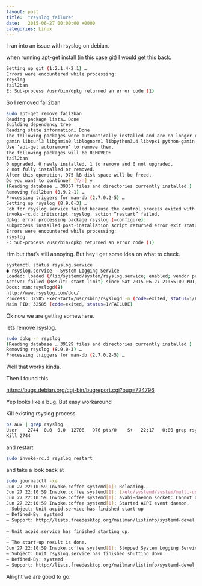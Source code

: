 ```yaml
---
layout: post
title:  "rsyslog failure"
date:   2015-06-27 00:00:00 +0000
categories: Linux
---
```

I ran into an issue with rsyslog on debian.

when running apt-get install (in this case git) I would get this back.
``` sh
Setting up git (1:2.1.4-2.1) …
Errors were encountered while processing:
rsyslog
fail2ban
E: Sub-process /usr/bin/dpkg returned an error code (1)
```
So I removed fail2ban
``` sh
sudo apt-get remove fail2ban
Reading package lists… Done
Building dependency tree
Reading state information… Done
The following packages were automatically installed and are no longer required:
gamin libcurl3 libgamin0 liblognorm1 libpython3.4 libvpx1 python-gamin python-pyinotify python3-pyinotify python3-systemd
Use ‘apt-get autoremove’ to remove them.
The following packages will be REMOVED:
fail2ban
0 upgraded, 0 newly installed, 1 to remove and 0 not upgraded.
2 not fully installed or removed.
After this operation, 975 kB disk space will be freed.
Do you want to continue? [Y/n] y
(Reading database … 39357 files and directories currently installed.)
Removing fail2ban (0.9.2-1) …
Processing triggers for man-db (2.7.0.2-5) …
Setting up rsyslog (8.9.0-3) …
Job for rsyslog.service failed because the control process exited with error code. See “systemctl status rsyslog.service” and “journalctl -xe” for details.
invoke-rc.d: initscript rsyslog, action “restart” failed.
dpkg: error processing package rsyslog (–configure):
subprocess installed post-installation script returned error exit status 1
Errors were encountered while processing:
rsyslog
E: Sub-process /usr/bin/dpkg returned an error code (1)
```
Hm but that’s still annoying. But hey I get some idea on what to check.
``` sh
systemctl status rsyslog.service
● rsyslog.service – System Logging Service
Loaded: loaded (/lib/systemd/system/rsyslog.service; enabled; vendor preset: enabled)
Active: failed (Result: start-limit) since Sat 2015-06-27 21:55:09 PDT; 22s ago
Docs: man:rsyslogd(8)
http://www.rsyslog.com/doc/
Process: 32585 ExecStart=/usr/sbin/rsyslogd -n (code=exited, status=1/FAILURE)
Main PID: 32585 (code=exited, status=1/FAILURE)
```
Ok now we are getting somewhere.

lets remove rsyslog.
``` sh
sudo dpkg -r rsyslog
(Reading database … 39129 files and directories currently installed.)
Removing rsyslog (8.9.0-3) …
Processing triggers for man-db (2.7.0.2-5) …
```
Well that works kinda.

Then I found this

https://bugs.debian.org/cgi-bin/bugreport.cgi?bug=724796

Yep looks like a bug. But easy workaround

Kill existing rsyslog process.
``` sh
ps aux | grep rsyslog
User    2744  0.0  0.0  12708   976 pts/0    S+   22:17   0:00 grep rsyslog
Kill 2744
```
and restart
``` sh
sudo invoke-rc.d rsyslog restart
```
and take a look back at
``` sh
sudo journalctl -xe
Jun 27 22:10:59 Invoke.coffee systemd[1]: Reloading.
Jun 27 22:10:59 Invoke.coffee systemd[1]: [/etc/systemd/system/multi-user.target.wants/digitalocean-rc-local.service:18] Support for option SysVStartPriority= has been removed and it is ignored
Jun 27 22:10:59 Invoke.coffee systemd[1]: avahi-daemon.socket: Cannot add dependency job, ignoring: Unit avahi-daemon.socket is masked.
Jun 27 22:10:59 Invoke.coffee systemd[1]: Started ACPI event daemon.
— Subject: Unit acpid.service has finished start-up
— Defined-By: systemd
— Support: http://lists.freedesktop.org/mailman/listinfo/systemd-devel
—
— Unit acpid.service has finished starting up.
—
— The start-up result is done.
Jun 27 22:10:59 Invoke.coffee systemd[1]: Stopped System Logging Service.
— Subject: Unit rsyslog.service has finished shutting down
— Defined-By: systemd
— Support: http://lists.freedesktop.org/mailman/listinfo/systemd-devel
```

Alright we are good to go.
